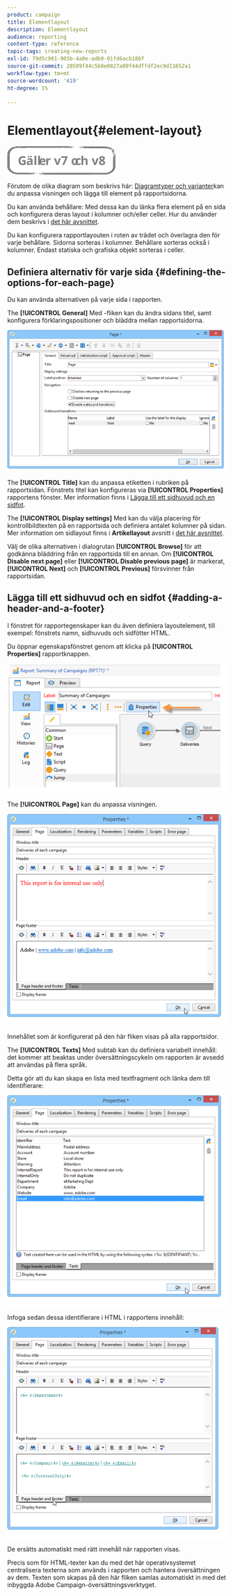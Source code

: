 ```yaml
---
product: campaign
title: Elementlayout
description: Elementlayout
audience: reporting
content-type: reference
topic-tags: creating-new-reports
exl-id: 79d5c901-905b-4a0e-adb9-91fd6acb186f
source-git-commit: 20509f44c5b8e0827a09f44dffdf2ec9d11652a1
workflow-type: tm+mt
source-wordcount: '419'
ht-degree: 1%

---
```


# Elementlayout{#element-layout}

![](../../assets/common.svg)

Förutom de olika diagram som beskrivs här: [Diagramtyper och varianter](../../reporting/using/creating-a-chart.md#chart-types-and-variants)kan du anpassa visningen och lägga till element på rapportsidorna.

Du kan använda behållare: Med dessa kan du länka flera element på en sida och konfigurera deras layout i kolumner och/eller celler. Hur du använder dem beskrivs i [det här avsnittet](../../web/using/defining-web-forms-layout.md#creating-containers).

Du kan konfigurera rapportlayouten i roten av trädet och överlagra den för varje behållare. Sidorna sorteras i kolumner. Behållare sorteras också i kolumner. Endast statiska och grafiska objekt sorteras i celler.

## Definiera alternativ för varje sida {#defining-the-options-for-each-page}

Du kan använda alternativen på varje sida i rapporten.

The **[!UICONTROL General]** Med -fliken kan du ändra sidans titel, samt konfigurera förklaringspositioner och bläddra mellan rapportsidorna.

![](assets/s_ncs_advuser_report_wizard_022.png)

The **[!UICONTROL Title]** kan du anpassa etiketten i rubriken på rapportsidan. Fönstrets titel kan konfigureras via **[!UICONTROL Properties]** rapportens fönster. Mer information finns i [Lägga till ett sidhuvud och en sidfot](#adding-a-header-and-a-footer).

The **[!UICONTROL Display settings]** Med kan du välja placering för kontrollbildtexten på en rapportsida och definiera antalet kolumner på sidan. Mer information om sidlayout finns i **Artikellayout** avsnitt i [det här avsnittet](../../web/using/defining-web-forms-layout.md#positioning-the-fields-on-the-page).

Välj de olika alternativen i dialogrutan **[!UICONTROL Browse]** för att godkänna bläddring från en rapportsida till en annan. Om **[!UICONTROL Disable next page]** eller **[!UICONTROL Disable previous page]** är markerat, **[!UICONTROL Next]** och **[!UICONTROL Previous]** försvinner från rapportsidan.

## Lägga till ett sidhuvud och en sidfot {#adding-a-header-and-a-footer}

I fönstret för rapportegenskaper kan du även definiera layoutelement, till exempel: fönstrets namn, sidhuvuds och sidfötter HTML.

Du öppnar egenskapsfönstret genom att klicka på **[!UICONTROL Properties]** rapportknappen.

![](assets/reporting_properties.png)

The **[!UICONTROL Page]** kan du anpassa visningen.

![](assets/s_ncs_advuser_report_properties_04.png)

Innehållet som är konfigurerat på den här fliken visas på alla rapportsidor.

The **[!UICONTROL Texts]** Med subtab kan du definiera variabelt innehåll: det kommer att beaktas under översättningscykeln om rapporten är avsedd att användas på flera språk.

Detta gör att du kan skapa en lista med textfragment och länka dem till identifierare:

![](assets/s_ncs_advuser_report_properties_04a.png)

Infoga sedan dessa identifierare i HTML i rapportens innehåll:

![](assets/s_ncs_advuser_report_properties_04b.png)

De ersätts automatiskt med rätt innehåll när rapporten visas.

Precis som för HTML-texter kan du med det här operativsystemet centralisera texterna som används i rapporten och hantera översättningen av dem. Texten som skapas på den här fliken samlas automatiskt in med det inbyggda Adobe Campaign-översättningsverktyget.

